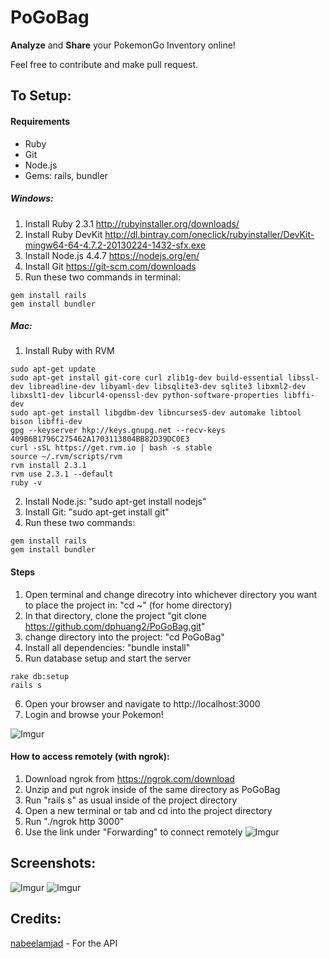 # PoGoBag

**Analyze** and **Share** your PokemonGo Inventory online!

Feel free to contribute and make pull request.

## To Setup:

#### Requirements

* Ruby
* Git
* Node.js
* Gems: rails, bundler

##### Windows:
1) Install Ruby 2.3.1 http://rubyinstaller.org/downloads/
2) Install Ruby DevKit http://dl.bintray.com/oneclick/rubyinstaller/DevKit-mingw64-64-4.7.2-20130224-1432-sfx.exe
3) Install Node.js 4.4.7 https://nodejs.org/en/
4) Install Git https://git-scm.com/downloads
5) Run these two commands in terminal:
```
gem install rails
gem install bundler
```
##### Mac:
1) Install Ruby with RVM
```
sudo apt-get update
sudo apt-get install git-core curl zlib1g-dev build-essential libssl-dev libreadline-dev libyaml-dev libsqlite3-dev sqlite3 libxml2-dev libxslt1-dev libcurl4-openssl-dev python-software-properties libffi-dev
sudo apt-get install libgdbm-dev libncurses5-dev automake libtool bison libffi-dev
gpg --keyserver hkp://keys.gnupg.net --recv-keys 409B6B1796C275462A1703113804BB82D39DC0E3
curl -sSL https://get.rvm.io | bash -s stable
source ~/.rvm/scripts/rvm
rvm install 2.3.1
rvm use 2.3.1 --default
ruby -v
```
2) Install Node.js: "sudo apt-get install nodejs"
3) Install Git: "sudo apt-get install git"
4) Run these two commands:
```
gem install rails
gem install bundler
```


#### Steps

1) Open terminal and change direcotry into whichever directory you want to place the project in: "cd ~" (for home directory) <br>
2) In that directory, clone the project "git clone https://github.com/dphuang2/PoGoBag.git" <br>
3) change directory into the project: "cd PoGoBag" <br>
4) Install all dependencies: "bundle install" <br>
5) Run database setup and start the server <br>
```
rake db:setup
rails s
```

6) Open your browser and navigate to http://localhost:3000 <br>
7) Login and browse your Pokemon!

![Imgur](http://i.imgur.com/Yzz5ouC.png)

#### How to access remotely (with ngrok):

1) Download ngrok from https://ngrok.com/download
2) Unzip and put ngrok inside of the same directory as PoGoBag
3) Run "rails s" as usual inside of the project directory
4) Open a new terminal or tab and cd into the project directory
5) Run "./ngrok http 3000"
6) Use the link under "Forwarding" to connect remotely
![Imgur](http://i.imgur.com/7k6Kii3.png)

## Screenshots:

![Imgur](http://i.imgur.com/SdEIGjF.png)
![Imgur](http://i.imgur.com/lPvCpYa.png)

## Credits:

[nabeelamjad](https://github.com/nabeelamjad/poke-api) - For the API
